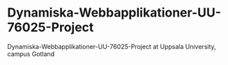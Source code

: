 # Dynamiska-Webbapplikationer-UU-76025-Project
Dynamiska-Webbapplikationer-UU-76025-Project at Uppsala University, campus Gotland
